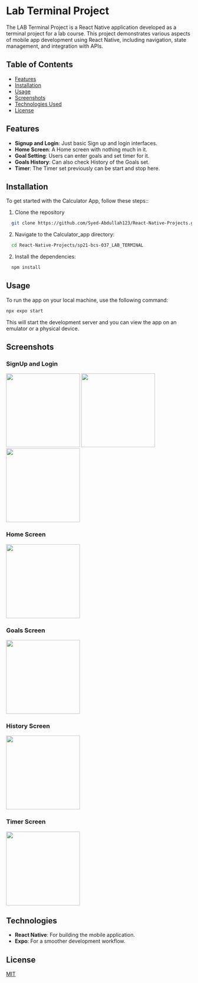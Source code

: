 # Lab Terminal Project

The LAB Terminal Project is a React Native application developed as a terminal project for a lab course. This project demonstrates various aspects of mobile app development using React Native, including navigation, state management, and integration with APIs.

## Table of Contents

- [Features](#features)
- [Installation](#installation)
- [Usage](#usage)
- [Screenshots](#screenshots)
- [Technologies Used](#technologies-used)
- [License](#license)


## Features

- **Signup and Login**: Just basic Sign up and login interfaces.
- **Home Screen**: A Home screen with nothing much in it.
- **Goal Setting**: Users can enter goals and set timer for it.
- **Goals History**: Can also check History of the Goals set.
- **Timer**: The Timer set previously can be start and stop here.


## Installation

To get started with the Calculator App, follow these steps::

1. Clone the repository

```bash
  git clone https://github.com/Syed-Abdullah123/React-Native-Projects.git
```
2. Navigate to the Calculator_app directory:
```bash
  cd React-Native-Projects/sp21-bcs-037_LAB_TERMINAL
```
2. Install the dependencies:
```bash
  npm install
```
    
## Usage
To run the app on your local machine, use the following command:

```bash
npx expo start
```

This will start the development server and you can view the app on an emulator or a physical device.


## Screenshots

### SignUp and Login

<div style="flex-direction: row, gap: 10">
  <img src="/UI's/Semester-Splash.png" width="200" />
  <img src="/UI's/Semester-Signup.png" width="200" />
  <img src="/UI's/Semester-Login.png" width="200" />
</div>

### Home Screen

<div style="flex-direction: row, gap: 10">
  <img src="/UI's/Semester-Home.png" width="200" />
</div>

### Goals Screen

  <img src="/UI's/Semester-Goals.png" width="200" />

### History Screen

  <img src="/UI's/Semester-History.png" width="200" />

### Timer Screen

<img src="/UI's/Semester-Timer.png" width="200" />

## Technologies

- **React Native**: For building the mobile application.
- **Expo**: For a smoother development workflow.


## License

[MIT](https://choosealicense.com/licenses/mit/)

